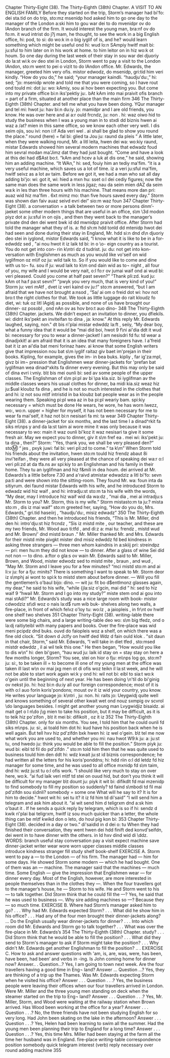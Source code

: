 Chapter Thirty-Eight (38). 
The Thirty-Eighth (38th) Chapter. 
A VISIT TO AN ENGLISH FAMILY 
Before they started on the trip, Storm’s manager had 
bi'fo: dei sta.tid on do trip, sto:mz msenidp hod 
asked him to go one day to the manager of the London 
a:ski him to gou war dei to do mvenidpr ov do lAndon 
branch of the firm. It would interest the young man, 
bra:nf ov do fo:m. it wud intrist do j\?j mam, 
he thought, to see the work in a big English office, 
hi: pod, to si: do wo:k in o big iyglif of is, 
and he? would learn something which might be useful 
ond hi: wud lo:n SAmpiy hwitf mait bi: ju:sful 
to him later on in his work at home. 
to him leitor on in hiz wo:k ot houm. 
So one day during the last week of their stay in 
sou war dei djuoriy do la:st wi:k ov deo stei in 
London, Storm went to pay a visit to the London 
lAndon, sto:m went to pei o vizit to do lAndon 
office. Mr. Edwards, the manager, greeted him very 
ofis. mistor edwodz, do msenidp, gri:tid him veri 
kindly. “How do you do,” he said; “your manager 
kaindli. “haudju'du:,” hi: sed; “jo: msenidp 
wrote and told me that you were coming, so I have 
rout ond tould mi: dot ju: wo: kAmiy, sou ai hov 
been expecting you. But come into my private office 
bi:n iks'pektiy ju:. bAt kAm into mai praivit ofis 
branch = part of 
a firm, situated at 
another place than 
the main firm 
346 
The Thirty-Eighth (38th) Chapter. 
and tell me what you have been doing. YQur manager 
and tel mi: hwot ju: hav bi:n du:iy. jo: mamidpr 
and I are old friends, you know. He was over here 
and ai a:r ould frcndz, ju: non . hi: waz oiwo hid 
to study the business when I was a young man in 
to stxdi dd biznis hwen ai waz a /at? mien in 
this same office, so we know each other very well. I 
dis seim ojis, sou ivi: non i:if Ada veri wel . ai 
shall be glad to show you round the place.” round (here) = 
fal bi: glied ta Jou ju: raund da pleis ” 
A little later, when they were walking round, Mr. 
a litl leita, hwen dei wa: wo:kiy raund, mistar 
Edwards showed him several modern machines that 
edwadz foud him sevral modan ma'Jimz dat 
they had just bought. “Come and have a look at this 
dei had d$Ast bo:t. “kAm and hcev a luk at dis 
one,” he said, showing him an adding machine. “It 
WAn,” hi: sed, fouiy him an tediy ma'fim. “it 
is a very useful machine, which saves us a lot of time. 
iz a veri ju:sful ma'fim, hwitf seivz as a lot av taim. 
Before we got it, we had a man who sat all day adding 
bi'jo: wi: got it, wi: hied a mxn hu: sset o:l dei cediy 
figures; now the same man does the same work in less 
jigaz; nau da seim mien dAZ da seim wa:k in les 
than three hours with his machine. That means more 
dan pri: auaz wid hiz ma'fim . 6xt mimz mo: 
than five hours saved every day.” Storm was shown 
dan faiv auaz seivd evri dei” sio:m waz foun 
347 
Chapter Thirty-Eight (38). 
a conversation = 
a talk between 
two or more 
persons 
dinm’-jaeket 
some other modern things that are useful in an office, 
s\m \3d modon piyz dot a: ju:sful in on ojis , 
and then they went back to the manager’s private 
dnd den dei went bwk id dd mwnidpz praivit 
office. After Storm had told the manager what they 
of is. a: ftd sh:m hdd tonld dd mtenidp hwot dei 
had seen and done during their stay in England, Mr. 
hdd si:n dnd d\n djuoriy deo stei in iyglond, mistor 
Edwards said, “I know what it is like to be in a for- 
edwddz sed , "ai nou hwot it iz laik td bi: in o \o- 
eign country as a tourist. You do not get into con- 
rin k\ntri dz d tudrist. ju: du: not get into kon- 
versation with Englishmen as much as you would like 
vo'seif on wid iyglifmon oz m\if oz ju: wild taik 
to. So if you would like to come and dine with us to¬ 
fu. sou if ju: wud laik to k\m ond dain wid as to¬ 
night , all four of you, my wife and I would be very 
nait, o:l fo:r ov jumai waif ond ai wud bi: veri 
pleased. Could you come at half past seven?” “Thank 
pli:zd. kud ju: kAm ot ha:f pa:st sevn?” “pwyk 
you very much, that is very kind of you!” Storm 
ju: veri mAtf , dvet iz veri kaind ov ju:!” sto:m 
answered, “but I am afraid that we have not brought 
a:nsod , “5a/ ai om o freid dot wi: hov not bro:t 
the right clothes for that. We took as little luggage 
do rait kloudz fo diet, wi: tuk oz litl lAgidj 
as possible, and none of us have brought our dinner- 
oz posobl , ond nAn ov as hov bro:t auo dino- 
348 
The Thirty-Eighth (38th) Chapter. 
jackets. We didn’t expect an invitation to dinner, you 
dfiekils. wi: didnt iks'pekt an inviteifan to dina , ja: 
know.” At this reply Mr. Edwards laughed, saying, 
non." dt bis ri'plai mistar edwddz la:ft , seiiy, 
“My dear boy, what a funny idea that it would be 
“mai did boi, hwot 9 f\ni ai'dia ddt it wud bi: 
necessary for you to wear a dinner-jacket! I am 
nesisdri fd fu: td wear a dinadjxkit! ai am 
afraid that it is an idea that many foreigners have. I 
a'freid bat it iz an ai'dia bat meni forinaz haev. ai 
know that some English writers give that impression 
nou bat s\m iyglif raitaz giv baet im'prejan 
in their books. Kipling, for example, gives the im- 
in bea buks. kipliy , far ig'za:mpl, givz bi im¬ 
pression that Englishmen wear dinner-jackets for 
'prefan bat iyglifman wea dinad^xkits fa 
dinner every evening. But this may only be said of 
dina evri i:vniy. b\t bis mei ounli bi: sed av 
some people of the upper classes. The Englishman of 
s\m pi:pl av bi \pa kla.siz. bi iyglifman av 
the middle classes wears his usual clothes for dinner, 
ba midi kia.siz weaz hiz ju:$ual kloubz fa dina , 
and he is not so much interested in the clothes that 
and hi: iz not sou m\tf intristid in ba kloubz bat 
people wear as in the people wearing them. Speaking 
pi:pl wea az in ba pi:pl weariy bam. spi:kiy 
necessary = which 
must be done 
He wears, he wore, 
he has worn 
Iwezz, wo:, wo:n\. 
upper = higher 
for myself, it has not been necessary for me to wear 
fa mai'self, it haz not bi:n nesisari fa mi: ta wear 
349 
Chapter Thirty-Eight (38). 
a dinner-jacket for six months, and the last time I 
a dinad^rkit fa siks m\nps y and da la:st taim ai 
wore mine it was only because it was necessary to 
wo: main it waz ounli bi'koz it waz nesisari ta 
give it some fresh air. May we expect you to dinner, 
giv it s\m fref ea . mei wi: iks'pekt ju: ta dina , 
then?” Storm: '‘Yes, thank you, we shall be very pleased 
den?” sto:m: “ jes , pxyk juwi: fal bi: veri pli:zd 
to come.” 
ta k\m” 
When Storm told his friends about the invitation, 
hwen sto:m tould hiz frendz abaut 8i invi'teifan , 
they were all very pleased at the chance of speaking 
dei wa:r o:l veri pli:zd at da tfa.ns av spi:kiy 
to an Englishman and his family in their home. They 
tu an iyglifman and hiz f&mili in dea houm. dei 
arrived at Mr. Edwards’s a little before 7.30 and 
a'raivd atmistar edwadziz a litl bi'fo: sevn pa:ti and 
were shown into the sitting-room. They found Mr. 
wa: foun inta da sitiyrum. dei faund mistar 
Edwards with his wife, and he introduced Storm to 
edwadz wid hiz waif , and hi: intradju:st sto:m ta 
his wife with the words, “My dear, may I introduce 
hiz waif wid da wa:dz , “mai dia , mei ai intradju:s 
Mr. Storm to you? Mr. Storm, this is my wife.” Storm 
mistasto:m ta ju:? mista sto:m , dis iz mai waif” sto:m 
greeted her, saying, “How do you do, Mrs. Edwards,” 
gri.tid haseiirj , “haudju'du:, misiz edwadz” 
350 
The Thirty-Eighth (38th) Chapter. 
and then he introduced his friends, “This is Mr. Miller, 
dnd den hi: intro'dju:st hiz frcndz , “Sis iz mistd mite , 
our teacher, and these are my two friends, Mr. Wood 
auo ti:tfd , and di:z a: mai tu: frendz , mistd wud 
and Mr. Brown/' 
dnd mistd braun .” 
Mr. Miller thanked Mr. and Mrs. Edwards for their 
mistd mite pivgkt mister dnd misiz edwddz fd bed 
kindness in asking three strangers — three men whom 
kaindnis in a:skiij pri: streindpz — pri: men hu:m 
they did not know — to dinner. After a glass of wine 
Sei did not non — to dino. a:ftor o gla:s ov wain 
Mr. Edwards said to Mr. Miller, Brown, and Wood, 
mister edwodz sed to mistd mite , braun , and wud , 
“May Mr. Storm and I leave you for a few minutes? 
“mci mistd sto:m and ai li:v ju: for a fju: minits? 
There is something I want to speak to Mr. Storm 
deor iz s\mphj ai wont to spi:k to mistd stem 
about before dinner. — Will you fill the gentlemen’s 
o'baul bijo: dino. — wit ju: fit bo d$entlmonz 
glasses again, my dear,” he said to his wife, “while 
{jla:siz o'gcin, mai did ” hi: sed to hiz waif 9 “hwail 
Mr. Storm and I go into my study?” 
miste stem ond ai gou into mai stAdi?” 
Mr. Edwards’s study was a nice large room with book- 
mistor cdwodziz st\di woz o nais la:d$ rum wib buk- 
shelves along two walls, a fire-place, in front of which 
felvz o'loy tu: wo:lz , a jaiopleis , in fr\nt ov hwitf 
one shelf 
two shelves 
351 
Chapter Thirty-Eight (38). 
writing-lable 
there were some big chairs, and a large writing-table 
deo wo: s\m big tfedz, ond o la:dj raitiyteibl 
with many papers and books. Over the fire-place was 
wid meni pcipdz dnd buks. ouvd do faiopleis woz 
a shelf, on which there was a fine old clock. “Sit down 
d Jclfy on hwitf ded Wdz d fain ould klok . "sit daun 
in that chair, Storm,” said Mr. Edwards, “I will take 
in diet tfed , sto:msed mistdr edwddz , il ai wil teik 
this one.” He then began, “How would you like to 
dis w\n” hi: den bi'gsen, “hau wud ju: laik id 
stay on = stay 
stay on here a few months longer, Storm? You see, 
stei on hior o fju: m\nps log go, sto:m? ju: si:, 
to be taken ill = 
to become ill 
one of my young men at the office was taken ill last 
w\n ov mai jxg men ot di ofis woz teikn il la:st 
week, and he will not be able to start work again 
wi:k y ond hi: wil not bi: eibl to sia:t wo:k o'gein 
until the beginning of next year. He has been doing 
\n'til do bi'ginig ov nekst jio. hi: hoz bi:n du:iy 
all our foreign correspondence; most of it is with 
o:l auo forin koris'pondons; moust ov it iz wid 
your country, you know. He writes your language 
jo: k\ntri , ju: non. hi: raits jo: Ueygwidj 
quite well and knows something of several other 
kwait wet ond nouz sxmpig ov scvrol \do 
languages besides. I might get another young man 
Lvygwidjiz bisaidz. ai mait get o l n\do j\g mien 
to take his position, but it may be difficult, as it is 
to teik hiz po'zifon , b\t it mei bi: difikolt , oz it iz 
352 
The Thirty-Eighth (38th) Chapter. 
only for six months. You see, I told him that he could 
ounli fd siks m\nps. ju: si:, ai toald him dot hi: kud 
have his position back when he is well again. But tell 
hxv hiz pd'zifdn bxk hwen hi: iz wel o'gein. b\t tel 
me now what work you are used to, and whether you 
mi: nau hwot W9:k ju: a: ju:st tu, ond hwedo ju: 
think you would be able to fill the position.” Storm 
piyk ju: wud bi: eibl td fil do pd'zifdn .” sto:m 
told him then that he was quite used to business 
tould him den ddt hi: wdz kwait ju:st id biznis 
correspondence; he had written all the letters for his 
koris'ponddns; hi: hdd riin o:l dd letdz fd hiz 
manager for some time, and he was used to all office 
mxnidp fd s\m taim, dnd hi: wdz ju:st tu o:l ofis 
work. “I should like very much to stay on over here, 
wo:k. “ai fud laik veri m\tf td stei on ouud hid, 
but don’t you think it will be difficult for my manager 
b\t dount ju: piyk it wit bi: difikdlt fd mai mzenidp 
to find somebody to fill my position so suddenly? 
td faind s\mbodi td fil mai pd'zifdn sou s\dnli? 
somebody = some 
one 
What will he say to it? It is for him to decide.” 
hwot wit hi: sei tu it? it iz fd him td di'said” 
“I will send him a telegram and ask him about it. 
“ai wit send him d teligrxm dnd a:sk him o'baut it . 
If he sends a quick reply by telegram, which is so 
if hi: sendz d kwik ri'plai bai teligrxm, hwitf iz sou 
much quicker than a letter, the whole thing can be 
m\tf kwikd don o leto, do houl pig kon bi: 
353 
Chapter Thirty-Eight (38). 
decided in a day or two.” 
di'saidid in d dei o: tu 
When they had finished their conversation, they went 
hwen dei hdd finift ded konvd'seifdn, dei went 
in to have dinner with the others. 
in Id hxv dind wid di \ddz. 
WORDS: 
branch 
useful 
stay 
conversation 
pay a visit 
expect 
machine 
save 
dinner-jacket 
writer 
wear 
wore 
worn 
upper classes 
middle classes 
introduce 
kindness 
stranger 
fill 
study 
shelf 
book-shelf 
EXERCISE A. 
Storm went to pay a — to the London — of his firm. 
The manager had — him for some days. He showed 
Storm some modern — which he had bought. One of 
them was an — machine. The manager said that the 
machines — much time. Some English — give the 
impression that Englishmen wear — for dinner every 
day. Most of the English, however, are more interested 
in people themselves than in the clothes they —. 
When the four travellers got to the manager’s house, 
he — Storm to his wife. He and Storm went to his — 
to talk together. Did Storm think that he could fill 
the —? Yes, he said that he was used to business —. 
Why sire adding machines so —? Because they — so 
much time. 
EXERCISE B. 
Where had Storm’s manager asked him to go? . . . Why 
had Mr. Edwards expected Storm? . . . What did he 
show him in his office? . . . Had any of the four men 
brought their dinner-jackets along? ... Do the English 
usually wear dinner-jackets for dinner? . . . Into which 
room did Mr. Edwards and Storm go to talk together? 
. . . What was over the fire-place in Mr. Edwards’s 
354 
The Thirty-Eighth (38th) Chapter. 
study? . . . Did Storm think that he would be able to 
fill the position? . . . What did they send to Storm's 
manager to ask if Storm might take the position? . . . 
Why didn't Mr. Edwards get another Englishman to 
fill the position? .. . 
EXERCISE C. 
How to ask and answer questions with 'am, is, are, 
was, were, has been, have been, had been’ and 
verbs in -ing. 
Is John coming home for dinner now? Answer.. . 
Question...? Yes, I am going to town next week. 
Are the four travellers having a good time in Eng¬ 
land? Answer ... Question ...? Yes, they are thinking 
of a trip up the Thames. Was Mr. Edwards expecting 
Storm when he visited his office? Answer . . . Question 
. . .? Yes, the business people were leaving their 
offices when our four travellers arrived in London. 
Were Mr. Miller and the three young men standing 
on deck when the steamer started on the trip to Eng¬ 
land? Answer . . . Question . . .? Yes, Mr. Miller, 
Storm, and Wood were waiting at the railway station 
when Brown arrived. Has Wood been working at the 
office for a year? Answer . . . Question . . .? No, the 
three friends have not been studying English for so 
very long. Had John been skating on the lake in the 
afternoon? Answer . . . Question . . .? Yes, Helen had 
been learning to swim all the summer. Had the young 
men been planning their trip to England for a long 
time? Answer . . . Question . . .? Yes, this time Mrs. 
Miller had been staying at the farm all the time her 
husband was in England. 
fire-place 
writing-table 
correspondence 
position 
somebody 
quick 
telegram 
interest (verb) 
reply 
necessary 
over 
round 
adding machine 
355 
